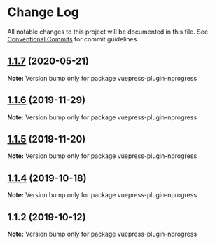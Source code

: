 # Change Log

All notable changes to this project will be documented in this file.
See [Conventional Commits](https://conventionalcommits.org) for commit guidelines.

## [1.1.7](https://github.com/vuepress/vuepress-community/compare/vuepress-plugin-nprogress@1.1.6...vuepress-plugin-nprogress@1.1.7) (2020-05-21)

**Note:** Version bump only for package vuepress-plugin-nprogress

## [1.1.6](https://github.com/vuepress/vuepress-community/compare/vuepress-plugin-nprogress@1.1.5...vuepress-plugin-nprogress@1.1.6) (2019-11-29)

**Note:** Version bump only for package vuepress-plugin-nprogress

## [1.1.5](https://github.com/vuepress/vuepress-community/compare/vuepress-plugin-nprogress@1.1.4...vuepress-plugin-nprogress@1.1.5) (2019-11-20)

**Note:** Version bump only for package vuepress-plugin-nprogress

## [1.1.4](https://github.com/vuepress/vuepress-community/compare/vuepress-plugin-nprogress@1.1.2...vuepress-plugin-nprogress@1.1.4) (2019-10-18)

**Note:** Version bump only for package vuepress-plugin-nprogress

## 1.1.2 (2019-10-12)

**Note:** Version bump only for package vuepress-plugin-nprogress
